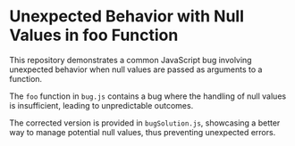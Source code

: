 # Unexpected Behavior with Null Values in foo Function

This repository demonstrates a common JavaScript bug involving unexpected behavior when null values are passed as arguments to a function.

The `foo` function in `bug.js` contains a bug where the handling of null values is insufficient, leading to unpredictable outcomes.

The corrected version is provided in `bugSolution.js`, showcasing a better way to manage potential null values, thus preventing unexpected errors.